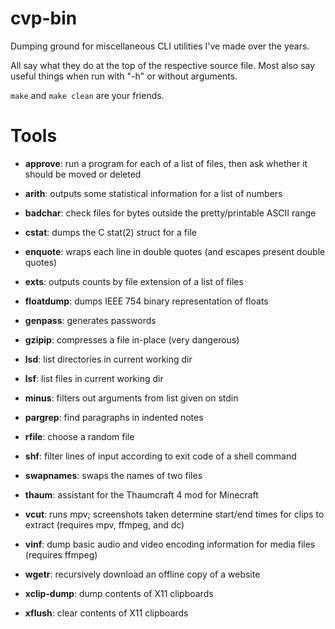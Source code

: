 # cvp-bin

Dumping ground for miscellaneous CLI utilities I've made over the years.

All say what they do at the top of the respective source file.
Most also say useful things when run with "-h" or without arguments.

`make` and `make clean` are your friends.

# Tools

- **approve**: run a program for each of a list of files, then ask whether it should be
  moved or deleted

- **arith**: outputs some statistical information for a list of numbers

- **badchar**: check files for bytes outside the pretty/printable ASCII range

- **cstat**: dumps the C stat(2) struct for a file

- **enquote**: wraps each line in double quotes (and escapes present double quotes)

- **exts**: outputs counts by file extension of a list of files

- **floatdump**: dumps IEEE 754 binary representation of floats

- **genpass**: generates passwords

- **gzipip**: compresses a file in-place (very dangerous)

- **lsd**: list directories in current working dir

- **lsf**: list files in current working dir

- **minus**: filters out arguments from list given on stdin

- **pargrep**: find paragraphs in indented notes

- **rfile**: choose a random file

- **shf**: filter lines of input according to exit code of a shell command

- **swapnames**: swaps the names of two files

- **thaum**: assistant for the Thaumcraft 4 mod for Minecraft

- **vcut**: runs mpv; screenshots taken determine start/end times for clips to extract
  (requires mpv, ffmpeg, and dc)

- **vinf**: dump basic audio and video encoding information for media files (requires
  ffmpeg)

- **wgetr**: recursively download an offline copy of a website

- **xclip-dump**: dump contents of X11 clipboards

- **xflush**: clear contents of X11 clipboards
